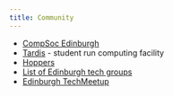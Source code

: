 ```yaml
---
title: Community
---
```


- [CompSoc Edinburgh](http://comp-soc.com/)
- [Tardis](http://tardis.ed.ac.uk) - student run computing facility
- [Hoppers](http://hoppers.inf.ed.ac.uk)
- [List of Edinburgh tech groups](http://edinburgh2.com/)
- [Edinburgh TechMeetup](http://techmeetup.co.uk/)
